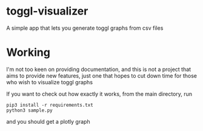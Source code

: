 # toggl-visualizer
A simple app that lets you generate toggl graphs from csv files


# Working
I'm not too keen on providing documentation, and this is not a project that aims to provide new features, just one that hopes to cut down time for those who wish to visualize toggl graphs

If you want to check out how exactly it works, from the main directory, run 

```
pip3 install -r requirements.txt
python3 sample.py
```

and you should get a plotly graph